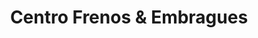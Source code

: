 ---
title: "Centro Frenos & Embragues"
url: /neuquen/centro-frenos-und-embragues/
shop: piezas de automóviles
---